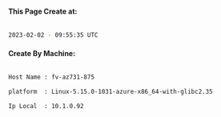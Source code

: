 
   
#### This Page Create at:

```bash

2023-02-02 - 09:55:35 UTC

```

#### Create By Machine:

```bash

Host Name : fv-az731-875

platform  : Linux-5.15.0-1031-azure-x86_64-with-glibc2.35

Ip Local  : 10.1.0.92

```

